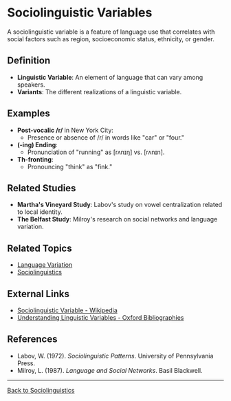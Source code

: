 # Sociolinguistic Variables

A sociolinguistic variable is a feature of language use that correlates with social factors such as region, socioeconomic status, ethnicity, or gender.

## Definition

- **Linguistic Variable**: An element of language that can vary among speakers.
- **Variants**: The different realizations of a linguistic variable.

## Examples

- **Post-vocalic /r/** in New York City:
  - Presence or absence of /r/ in words like "car" or "four."
- **(-ing) Ending**:
  - Pronunciation of "running" as [rʌnɪŋ] vs. [rʌnɪn].
- **Th-fronting**:
  - Pronouncing "think" as "fink."



## Related Studies

- **Martha's Vineyard Study**: Labov's study on vowel centralization related to local identity.
- **The Belfast Study**: Milroy's research on social networks and language variation.

## Related Topics

- [Language Variation](Language-Variation.md)
- [Sociolinguistics](Sociolinguistics.md)

## External Links

- [Sociolinguistic Variable - Wikipedia](https://en.wikipedia.org/wiki/Sociolinguistic_variable)
- [Understanding Linguistic Variables - Oxford Bibliographies](https://www.oxfordbibliographies.com/view/document/obo-9780199772810/obo-9780199772810-0056.xml)

## References

- Labov, W. (1972). *Sociolinguistic Patterns*. University of Pennsylvania Press.
- Milroy, L. (1987). *Language and Social Networks*. Basil Blackwell.

---

[Back to Sociolinguistics](../README.md)
